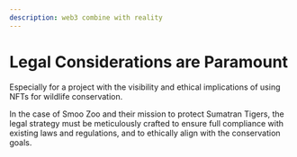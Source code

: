```yaml
---
description: web3 combine with reality
---
```


# Legal Considerations are Paramount

Especially for a project with the visibility and ethical implications of using NFTs for wildlife conservation.&#x20;

In the case of Smoo Zoo and their mission to protect Sumatran Tigers, the legal strategy must be meticulously crafted to ensure full compliance with existing laws and regulations, and to ethically align with the conservation goals.
